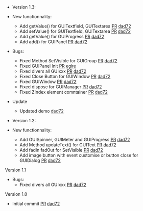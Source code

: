 - Version 1.3:

- New functionnality:
	- Add getValue() for GUITextfield, GUITextarea [PR](https://github.com/dad72/CastorGUI/commit/15905c0a105ae69eae88c6c5caef2b7d9ffccf98) [dad72](https://github.com/dad72/CastorGUI)
	- Add setValue() for GUITextfield, GUITextarea [PR](https://github.com/dad72/CastorGUI/commit/45cd4f1576700da8b7e8620ba0de6b99ee50da55) [dad72](https://github.com/dad72/CastorGUI)
	- Add getValue() for GUIProgress [PR](https://github.com/dad72/CastorGUI/commit/460e5274df7b756d4d9f1c802fd223181f308e5a) [dad72](https://github.com/dad72/CastorGUI)
	- Add add() for GUIPanel [PR](https://github.com/dad72/CastorGUI/commit/c4152ee2cfefc27bd25ea4c015281b919f296483) [dad72](https://github.com/dad72/CastorGUI)

- Bugs:
	- Fixed Method SetVisible for GUIGroup [PR](https://github.com/dad72/CastorGUI/commit/c5df4b35e98a14a3e000a7d235fab276fb76f2a7) [dad72](https://github.com/dad72/CastorGUI)
	- Fixed GUIPanel Init [PR](https://github.com/egire/CastorGUI/commit/eace55a88b3e0b7fe9c6b636a1317efd6f33412d) [egire](https://github.com/egire)
	- Fixed divers all GUIxxx [PR](https://github.com/dad72/CastorGUI/commit/a9ff7af57bd68c5f04fd8abb1ce605f523b6df84) [dad72](https://github.com/dad72/CastorGUI)
	- Fixed Close Button for GUIWindow [PR](https://github.com/dad72/CastorGUI/commit/35ca62469cc2ad4819e79c0ed54285a41e988cd0) [dad72](https://github.com/dad72/CastorGUI)
	- Fixed GUIWindow [PR](https://github.com/dad72/CastorGUI/commit/267d26a65b878da438023b71bb0f8dc99d33e31e) [dad72](https://github.com/dad72/CastorGUI)
	- Fixed dispose for GUIManager [PR](https://github.com/dad72/CastorGUI/commit/d811089d6878505dd973894b7fb790e751bb810f) [dad72](https://github.com/dad72/CastorGUI)
	- Fixed ZIndex element comntainer [PR](https://github.com/dad72/CastorGUI/commit/c4152ee2cfefc27bd25ea4c015281b919f296483) [dad72](https://github.com/dad72/CastorGUI)

- Update
	- Updated demo [dad72](https://github.com/dad72/CastorGUI)

- Version 1.2:

- New functionnality:
	- Add GUISpinner, GUIMeter and GUIProgress [PR](https://github.com/dad72/CastorGUI/commit/c72e2a08e5b9d200e9d0d5aa9bf4046f7825ea24) [dad72](https://github.com/dad72/CastorGUI)
	- Add Method updateText() for GUIText [PR](https://github.com/dad72/CastorGUI/commit/ed56c49e07ac472013e181de8c6d91d661a387f3) [dad72](https://github.com/dad72/CastorGUI)
	- Add fadIn fadOut for SetVisible [PR](https://github.com/dad72/CastorGUI/commit/785c7e89aee273ca1f43952973a9a8ea3e1414cd) [dad72](https://github.com/dad72/CastorGUI)
	- Add image button with event customise or button close for GUIDialog [PR](https://github.com/dad72/CastorGUI/commit/42248c69e5f279809ffeb81bda2396be88e0183d) [dad72](https://github.com/dad72/CastorGUI)

Version 1.1

- Bugs:
	- Fixed divers all GUIxxx [PR](https://github.com/dad72/CastorGUI/commit/642e098e8b51a60423010e6049e40e5ab2fafa0e) [dad72](https://github.com/dad72/CastorGUI)

Version 1.0

- Initial commit [PR](https://github.com/dad72/CastorGUI/commit/da5b2a679eea5d77fa36fd6e20cc43c44675daf1) [dad72](https://github.com/dad72/CastorGUI)